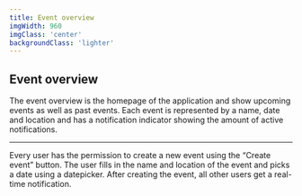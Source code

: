 ```yaml
---
title: Event overview
imgWidth: 960
imgClass: 'center'
backgroundClass: 'lighter'
---
```

## Event overview
The event overview is the homepage of the application and show upcoming events as well as past events. Each event is represented by a name, date and location and has a notification indicator showing the amount of active notifications.

---

Every user has the permission to create a new event using the “Create event” button. The user fills in the name and location of the event and picks a date using a datepicker. After creating the event, all other users get a real-time notification.